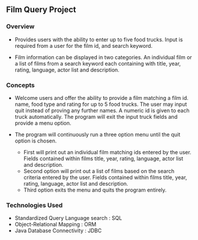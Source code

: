 
## Film Query Project

### Overview

* Provides users with the ability to enter up to five food trucks. Input is required from a user for the film id, and search keyword.

* Film information can be displayed in two categories. An individual film or a list of films from a search keyword each containing with title, year, rating, language, actor list and description.

### Concepts

* Welcome users and offer the ability to provide a film matching a film id. name, food type and rating for up to 5 food trucks. The user may input quit instead of proving any further names. A numeric id is given to each truck automatically. The program will exit the input truck fields and provide a menu option.


* The program will continuously run a three option menu until the quit option is chosen.

	* First will print out an individual film matching ids entered by the user. Fields contained within films title, year, rating, language, actor list and description.
	* Second option will print out a list of films based on the search criteria entered by the user. Fields contained within films title, year, rating, language, actor list and description.
	* Third option exits the menu and quits the program entirely.


### Technologies Used

* Standardized Query Language search : SQL
* Object-Relational Mapping : ORM
* Java Database Connectivity :  JDBC
